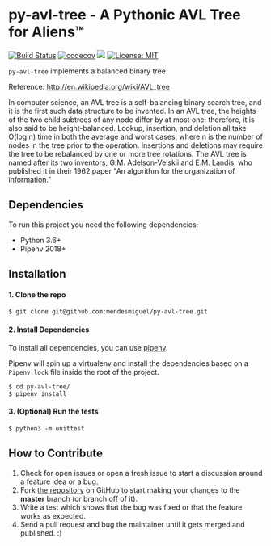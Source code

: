 py-avl-tree - A Pythonic AVL Tree for Aliens™
==========================

[![Build Status](https://travis-ci.org/mendesmiguel/py-avl-tree.svg?branch=master)](https://travis-ci.org/mendesmiguel/py-avl-tree) [![codecov](https://codecov.io/gh/mendesmiguel/py-avl-tree/branch/master/graph/badge.svg)](https://codecov.io/gh/mendesmiguel/py-avl-tree) [![](https://img.shields.io/badge/python-3.6+-blue.svg)](https://www.python.org/download/releases/3.6.0/) [![License: MIT](https://img.shields.io/badge/License-MIT-green.svg)](https://opensource.org/licenses/MIT)



`py-avl-tree` implements a balanced binary tree.

Reference: http://en.wikipedia.org/wiki/AVL_tree

In computer science, an AVL tree is a self-balancing binary search tree, and
it is the first such data structure to be invented. In an AVL tree, the
heights of the two child subtrees of any node differ by at most one;
therefore, it is also said to be height-balanced. Lookup, insertion, and
deletion all take O(log n) time in both the average and worst cases, where n
is the number of nodes in the tree prior to the operation. Insertions and
deletions may require the tree to be rebalanced by one or more tree rotations.
The AVL tree is named after its two inventors, G.M. Adelson-Velskii and E.M.
Landis, who published it in their 1962 paper "An algorithm for the
organization of information."

Dependencies
------------
To run this project you need the following dependencies:

- Python 3.6+
- Pipenv 2018+

Installation
------------

#### 1. Clone the repo

``` {.sourceCode .bash}
$ git clone git@github.com:mendesmiguel/py-avl-tree.git
```

#### 2. Install Dependencies

To install all dependencies, you can use [pipenv](http://pipenv.org/).

Pipenv will spin up a virtualenv and install the dependencies based on a `Pipenv.lock` file inside the root of
the project.

``` {.sourceCode .bash}
$ cd py-avl-tree/
$ pipenv install 
```

#### 3. (Optional) Run the tests

``` {.sourceCode .bash}
$ python3 -m unittest
```


How to Contribute
-----------------

1.  Check for open issues or open a fresh issue to start a discussion
    around a feature idea or a bug. 
2.  Fork [the repository](https://github.com/mendesmiguel/py-avl-tree) on
    GitHub to start making your changes to the **master** branch (or
    branch off of it).
3.  Write a test which shows that the bug was fixed or that the feature
    works as expected.
4.  Send a pull request and bug the maintainer until it gets merged and
    published. :)

